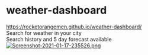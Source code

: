 # weather-dashboard

https://rocketorangemen.github.io/weather-dashboard/
<br>
Search for weather in your city
<br>
Search history and 5 day forecast available
<br>
[![Screenshot-2021-01-17-235526.png](https://i.postimg.cc/mZzKf5F2/Screenshot-2021-01-17-235526.png)](https://postimg.cc/Jt8pjKq9)


